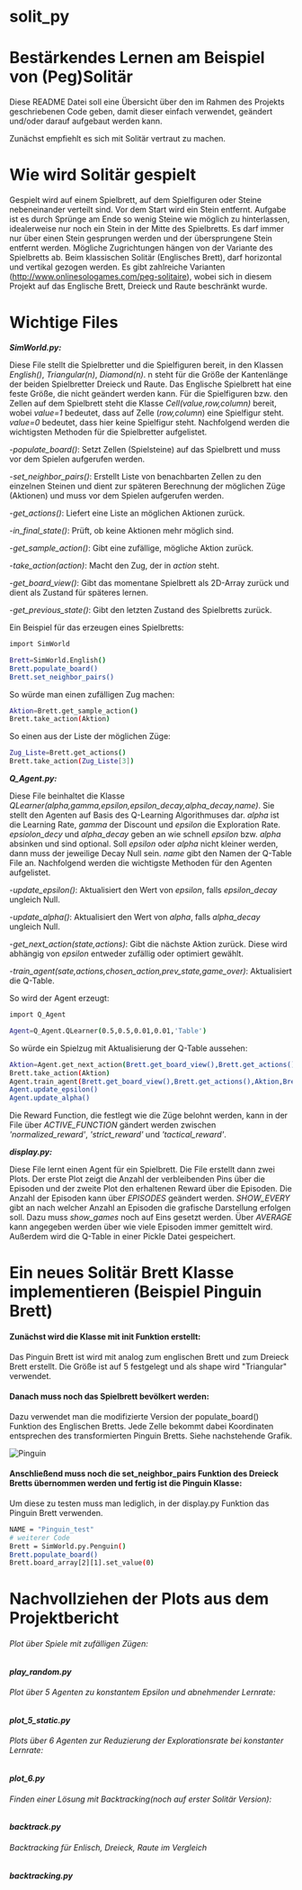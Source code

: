 # solit_py

# Bestärkendes Lernen am Beispiel von (Peg)Solitär 

Diese README Datei soll eine Übersicht über den im Rahmen des Projekts geschriebenen Code geben, 
damit dieser einfach verwendet, geändert und/oder darauf aufgebaut werden kann.

Zunächst empfiehlt es sich mit Solitär vertraut zu machen.

# Wie wird Solitär gespielt

Gespielt wird auf einem Spielbrett, auf dem Spielfiguren oder Steine nebeneinander verteilt sind. Vor dem Start wird ein Stein entfernt. Aufgabe ist es durch Sprünge am Ende so wenig Steine wie möglich zu hinterlassen, idealerweise nur noch ein Stein in der Mitte des Spielbretts. Es darf immer nur über einen Stein gesprungen werden und der übersprungene Stein entfernt werden. Mögliche Zugrichtungen hängen von der Variante des Spielbretts ab. Beim klassischen Solitär (Englisches Brett), darf horizontal und vertikal gezogen werden. Es gibt zahlreiche Varianten (http://www.onlinesologames.com/peg-solitaire), wobei sich in diesem Projekt auf das Englische Brett, Dreieck und Raute beschränkt wurde.

# Wichtige Files

***SimWorld.py:***

Diese File stellt die Spielbretter und die Spielfiguren bereit, in den Klassen *English()*, *Triangular(n)*, *Diamond(n)*. n steht für die Größe der Kantenlänge der beiden Spielbretter Dreieck und Raute. Das Englische Spielbrett hat eine feste Größe, die nicht geändert werden kann. Für die Spielfiguren bzw. den Zellen auf dem Spielbrett steht die Klasse *Cell(value,row,column)* bereit, wobei *value=1* bedeutet, dass auf Zelle (*row,column*) eine Spielfigur steht. *value=0* bedeutet, dass hier keine Spielfigur steht. Nachfolgend werden die wichtigsten Methoden für die Spielbretter aufgelistet.

-*populate_board()*: Setzt Zellen (Spielsteine) auf das Spielbrett und muss vor dem Spielen aufgerufen werden.

-*set_neighbor_pairs()*: Erstellt Liste von benachbarten Zellen zu den einzelnen Steinen und dient zur späteren Berechnung der möglichen Züge (Aktionen) und muss vor dem Spielen aufgerufen werden.

-*get_actions()*: Liefert eine Liste an möglichen Aktionen zurück.

-*in_final_state()*: Prüft, ob keine Aktionen mehr möglich sind.

-*get_sample_action()*: Gibt eine zufällige, mögliche Aktion zurück.

-*take_action(action)*: Macht den Zug, der in *action* steht.

-*get_board_view()*: Gibt das momentane Spielbrett als 2D-Array zurück und dient als Zustand für späteres lernen.

-*get_previous_state()*: Gibt den letzten Zustand des Spielbretts zurück.

Ein Beispiel für das erzeugen eines Spielbretts:
```bash
import SimWorld

Brett=SimWorld.English()
Brett.populate_board()
Brett.set_neighbor_pairs()
```
So würde man einen zufälligen Zug machen:
```bash
Aktion=Brett.get_sample_action()
Brett.take_action(Aktion)
```
So einen aus der Liste der möglichen Züge:
```bash
Zug_Liste=Brett.get_actions()
Brett.take_action(Zug_Liste[3])
```

***Q_Agent.py:***

Diese File beinhaltet die Klasse *QLearner(alpha,gamma,epsilon,epsilon_decay,alpha_decay,name)*. Sie stellt den Agenten auf Basis des Q-Learning Algorithmuses dar. *alpha* ist die Learning Rate, *gamma* der Discount und *epsilon* die Exploration Rate. *epsiolon_decy* und *alpha_decay* geben an wie schnell *epsilon* bzw. *alpha* absinken und sind optional. Soll *epsilon* oder *alpha* nicht kleiner werden, dann muss der jeweilige Decay Null sein. *name* gibt den Namen der Q-Table File an. Nachfolgend werden die wichtigste Methoden für den Agenten aufgelistet.

-*update_epsilon()*: Aktualisiert den Wert von *epsilon*, falls *epsilon_decay* ungleich Null.

-*update_alpha()*: Aktualisiert den Wert von *alpha*, falls *alpha_decay* ungleich Null.

-*get_next_action(state,actions)*: Gibt die nächste Aktion zurück. Diese wird abhängig von *epsilon* entweder zufällig oder optimiert gewählt.

-*train_agent(sate,actions,chosen_action,prev_state,game_over)*: Aktualisiert die Q-Table.

So wird der Agent erzeugt:
```bash
import Q_Agent

Agent=Q_Agent.QLearner(0.5,0.5,0.01,0.01,'Table')
```
So würde ein Spielzug mit Aktualisierung der Q-Table aussehen:
```bash
Aktion=Agent.get_next_action(Brett.get_board_view(),Brett.get_actions())
Brett.take_action(Aktion)
Agent.train_agent(Brett.get_board_view(),Brett.get_actions(),Aktion,Brett.get_previous_state(),Brett.in_final_state())
Agent.update_epsilon()
Agent.update_alpha()
```

Die Reward Function, die festlegt wie die Züge belohnt werden, kann in der File über *ACTIVE_FUNCTION* gändert werden zwischen *'normalized_reward'*, *'strict_reward'* und *'tactical_reward'*.

***display.py:***

Diese File lernt einen Agent für ein Spielbrett. Die File erstellt dann zwei Plots. Der erste Plot zeigt die Anzahl der verbleibenden Pins über die Episoden und der zweite Plot den erhaltenen Reward über die Episoden. Die Anzahl der Episoden kann über *EPISODES* geändert werden. *SHOW_EVERY* gibt an nach welcher Anzahl an Episoden die grafische Darstellung erfolgen soll. Dazu muss *show_games* noch auf Eins gesetzt werden. Über *AVERAGE* kann angegeben werden über wie viele Episoden immer gemittelt wird. Außerdem wird die Q-Table in einer Pickle Datei gespeichert.

# Ein neues Solitär Brett Klasse implementieren (Beispiel Pinguin Brett)

#### Zunächst wird die Klasse mit init Funktion erstellt: 
Das Pinguin Brett ist wird mit analog zum englischen Brett und zum Dreieck Brett erstellt. Die Größe ist auf 5 festgelegt und als shape wird "Triangular" verwendet.
#### Danach muss noch das Spielbrett bevölkert werden:
Dazu verwendet man die modifizierte Version der populate_board() Funktion des Englischen Bretts.
Jede Zelle bekommt dabei Koordinaten entsprechen des transformierten Pinguin Bretts. Siehe nachstehende Grafik.

![Pinguin](https://raw.githubusercontent.com/schneidero1/solit_py/master/images/Pinguin.PNG)

#### Anschließend muss noch die set_neighbor_pairs Funktion des Dreieck Bretts übernommen werden und fertig ist die Pinguin Klasse: 

Um diese zu testen muss man lediglich, in der display.py Funktion das Pinguin Brett verwenden.
```bash
NAME = "Pinguin_test"
# weiterer Code
Brett = SimWorld.py.Penguin()
Brett.populate_board()
Brett.board_array[2][1].set_value(0)
```

# Nachvollziehen der Plots aus dem Projektbericht

###### Plot über Spiele mit zufälligen Zügen:

***play_random.py***

###### Plot über 5 Agenten zu konstantem Epsilon und abnehmender Lernrate:

***plot_5_static.py***

###### Plots über 6 Agenten zur Reduzierung der Explorationsrate bei konstanter Lernrate:

***plot_6.py***

###### Finden einer Lösung mit Backtracking(noch auf erster Solitär Version):

***backtrack.py***

###### Backtracking für Enlisch, Dreieck, Raute im Vergleich

***backtracking.py***




